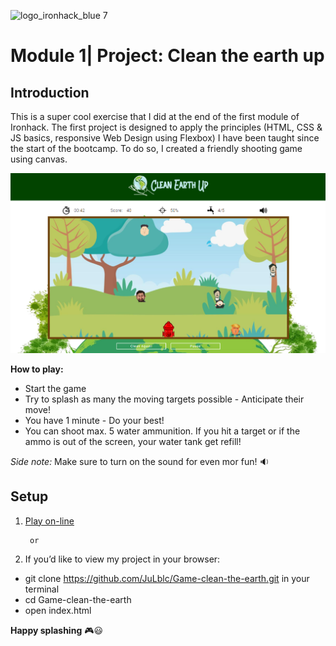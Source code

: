 ![logo_ironhack_blue 7](https://user-images.githubusercontent.com/23629340/40541063-a07a0a8a-601a-11e8-91b5-2f13e4e6b441.png)

# Module 1| Project: Clean the earth up

## Introduction
This is a super cool exercise that I did at the end of the first module of Ironhack. The first project is designed to apply the principles (HTML, CSS & JS basics, responsive Web Design using Flexbox) I have been taught since the start of the bootcamp.
To do so, I created a friendly shooting game using canvas.

![Game Board](https://raw.githubusercontent.com/JuLblc/Game-clean-the-earth/master/images/screenshot.png)

**How to play:**
- Start the game
- Try to splash as many the moving targets possible - Anticipate their move!
- You have 1 minute - Do your best!
- You can shoot max. 5 water ammunition. 
  If you hit a target or if the ammo is out of the screen, your water tank get refill!

_Side note:_ Make sure to turn on the sound for even mor fun! :sound:

## Setup

1. [Play on-line](http://somecoolsite.com)

		or

2. If you’d like to view my project in your browser:

- git clone https://github.com/JuLblc/Game-clean-the-earth.git in your terminal
- cd Game-clean-the-earth
- open index.html

**Happy splashing** :video_game::smiley:


